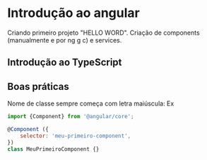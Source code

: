 # Introdução ao angular

Criando primeiro projeto "HELLO WORD".
Criação de components (manualmente e por ng g c) e services.

## Introdução ao TypeScript 


## Boas práticas

Nome de classe sempre começa com letra maiúscula: Ex

```jsx
import {Component} from '@angular/core';

@Component ({
	selector: 'meu-primeiro-component',
})
class MeuPrimeiroComponent {}
```
